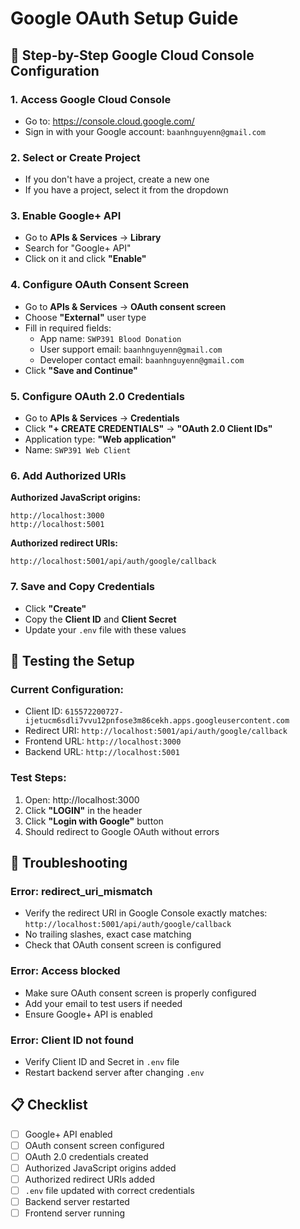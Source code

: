# Google OAuth Setup Guide

## 🔧 **Step-by-Step Google Cloud Console Configuration**

### **1. Access Google Cloud Console**
- Go to: https://console.cloud.google.com/
- Sign in with your Google account: `baanhnguyenn@gmail.com`

### **2. Select or Create Project**
- If you don't have a project, create a new one
- If you have a project, select it from the dropdown

### **3. Enable Google+ API**
- Go to **APIs & Services** → **Library**
- Search for "Google+ API" 
- Click on it and click **"Enable"**

### **4. Configure OAuth Consent Screen** 
- Go to **APIs & Services** → **OAuth consent screen**
- Choose **"External"** user type
- Fill in required fields:
  - App name: `SWP391 Blood Donation`
  - User support email: `baanhnguyenn@gmail.com`
  - Developer contact email: `baanhnguyenn@gmail.com`
- Click **"Save and Continue"**

### **5. Configure OAuth 2.0 Credentials**
- Go to **APIs & Services** → **Credentials**
- Click **"+ CREATE CREDENTIALS"** → **"OAuth 2.0 Client IDs"**
- Application type: **"Web application"**
- Name: `SWP391 Web Client`

### **6. Add Authorized URIs**
**Authorized JavaScript origins:**
```
http://localhost:3000
http://localhost:5001
```

**Authorized redirect URIs:**
```
http://localhost:5001/api/auth/google/callback
```

### **7. Save and Copy Credentials**
- Click **"Create"**
- Copy the **Client ID** and **Client Secret**
- Update your `.env` file with these values

## 🧪 **Testing the Setup**

### **Current Configuration:**
- Client ID: `615572200727-ijetucm6sdli7vvu12pnfose3m86cekh.apps.googleusercontent.com`
- Redirect URI: `http://localhost:5001/api/auth/google/callback`
- Frontend URL: `http://localhost:3000`
- Backend URL: `http://localhost:5001`

### **Test Steps:**
1. Open: http://localhost:3000
2. Click **"LOGIN"** in the header
3. Click **"Login with Google"** button
4. Should redirect to Google OAuth without errors

## 🐛 **Troubleshooting**

### **Error: redirect_uri_mismatch**
- Verify the redirect URI in Google Console exactly matches: `http://localhost:5001/api/auth/google/callback`
- No trailing slashes, exact case matching
- Check that OAuth consent screen is configured

### **Error: Access blocked**
- Make sure OAuth consent screen is properly configured
- Add your email to test users if needed
- Ensure Google+ API is enabled

### **Error: Client ID not found**
- Verify Client ID and Secret in `.env` file
- Restart backend server after changing `.env`

## 📋 **Checklist**
- [ ] Google+ API enabled
- [ ] OAuth consent screen configured
- [ ] OAuth 2.0 credentials created
- [ ] Authorized JavaScript origins added
- [ ] Authorized redirect URIs added
- [ ] `.env` file updated with correct credentials
- [ ] Backend server restarted
- [ ] Frontend server running
